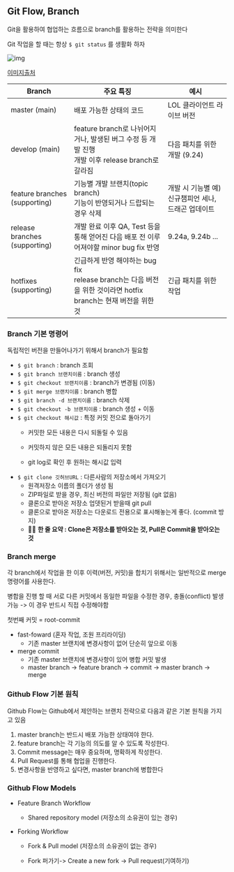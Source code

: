 ## Git Flow, Branch

Git을 활용하여 협업하는 흐름으로 branch를 활용하는 전략을 의미한다

Git 작업을 할 때는 항상 `$ git status` 를 생활화 하자

![img](https://nvie.com/img/git-model@2x.png)

[이미지출처](https://nvie.com/posts/a-successful-git-branching-model/)

| Branch                        | 주요 특징                                                    | 예시                                                |
| ----------------------------- | ------------------------------------------------------------ | --------------------------------------------------- |
| master (main)                 | 배포 가능한 상태의 코드                                      | LOL 클라이언트 라이브 버전                          |
| develop (main)                | feature branch로 나뉘어지거나, 발생된 버그 수정 등 개발 진행 <br />개발 이후 release branch로 갈라짐 | 다음 패치를 위한 개발 (9.24)                        |
| feature branches (supporting) | 기능별 개발 브랜치(topic branch) <br />기능이 반영되거나 드랍되는 경우 삭제 | 개발 시 기능별 예) 신규챔피언 세나, 드래곤 업데이트 |
| release branches (supporting) | 개발 완료 이후 QA, Test 등을 통해 얻어진 다음 배포 전 이루어져야할 minor bug fix 반영 | 9.24a, 9.24b ...                                    |
| hotfixes (supporting)         | 긴급하게 반영 해야하는 bug fix <br />release branch는 다음 버전을 위한 것이라면 hotfix branch는 현재 버전을 위한 것 | 긴급 패치를 위한 작업                               |

### Branch 기본 명령어

독립적인 버전을 만들어나가기 위해서 branch가 필요함

- `$ git branch` : branch 조회
- `$ git branch 브랜치이름` : branch 생성
- `$ git checkout 브랜치이름` : branch가 변경됨 (이동)
- `$ git merge 브랜치이름` : branch 병합
- `$ git branch -d 브랜치이름` : branch 삭제
- `$ git checkout -b 브랜치이름` : branch 생성 + 이동
- `$ git checkout 해시값` : 특정 커밋 전으로 돌아가기
  - 커밋한 모든 내용은 다시 되돌릴 수 있음

  - 커밋하지 않은 모든 내용은 되돌리지 못함
  - git log로 확인 후 원하는 해시값 입력
- `$ git clone 깃허브URL` : 다른사람의 저장소에서 가져오기
  - 원격저장소 이름의 폴더가 생성 됨
  - ZIP파일로 받을 경우, 최신 버전의 파일만 저장됨 (git 없음)
  - 클론으로 받아온 저장소 업뎃된거 받을때 git pull
  - 클론으로 받아온 저장소는 다운로드 전용으로 표시해놓는게 좋다. (commit 방지)
  - ✍🏻 **한 줄 요약 : Clone은 저장소를 받아오는 것, Pull은 Commit을 받아오는 것**

### Branch merge

각 branch에서 작업을 한 이후 이력(버전, 커밋)을 합치기 위해서는 일반적으로 merge 명령어를 사용한다.

병합을 진행 할 때 서로 다른 커밋에서 동일한 파일을 수정한 경우, 충돌(conflict) 발생 가능 -> 이 경우 반드시 직접 수정해야함

첫번째 커밋 = root-commit

- fast-foward (혼자 작업, 조원 프리라이딩)
  - 기존 master 브랜치에 변경사항이 없어 단순히 앞으로 이동
- merge commit
  - 기존 master 브랜치에 변경사항이 있어 병합 커밋 발생
  - master branch -> feature branch -> commit -> master branch -> merge

### Github Flow 기본 원칙

Github Flow는 Github에서 제안하는 브랜치 전략으로 다음과 같은 기본 원칙을 가지고 있음

1. master branch는 반드시 배포 가능한 상태여야 한다.
2. feature branch는 각 기능의 의도를 알 수 있도록 작성한다.
3. Commit message는 매우 중요하며, 명확하게 작성한다.
4. Pull Request를 통해 협업을 진행한다.
5. 변경사항을 반영하고 싶다면, master branch에 병합한다

### Github Flow Models

- Feature Branch Workflow
  - Shared repository model (저장소의 소유권이 있는 경우)

- Forking Workflow
  - Fork & Pull model (저장소의 소유권이 없는 경우)
  
  - Fork 퍼가기-> Create a new fork -> Pull request(기여하기)
